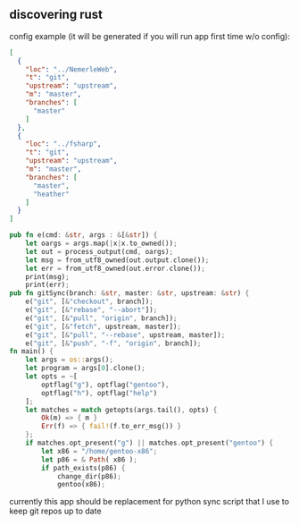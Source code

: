 discovering rust
----------------

config example (it will be generated if you will run app first time w/o config):

``` json
[
  {
    "loc": "../NemerleWeb",
    "t": "git",
    "upstream": "upstream",
    "m": "master",
    "branches": [
      "master"
    ]
  },
  {
    "loc": "../fsharp",
    "t": "git",
    "upstream": "upstream",
    "m": "master",
    "branches": [
      "master",
      "heather"
    ]
  }
]
```

``` rust
pub fn e(cmd: &str, args : &[&str]) {
    let oargs = args.map(|x|x.to_owned());
    let out = process_output(cmd, oargs);
    let msg = from_utf8_owned(out.output.clone());
    let err = from_utf8_owned(out.error.clone());
    print(msg);
    print(err);
pub fn gitSync(branch: &str, master: &str, upstream: &str) {
    e("git", [&"checkout", branch]);
    e("git", [&"rebase", "--abort"]);
    e("git", [&"pull", "origin", branch]);
    e("git", [&"fetch", upstream, master]);
    e("git", [&"pull", "--rebase", upstream, master]);
    e("git", [&"push", "-f", "origin", branch]);
fn main() {
    let args = os::args();
    let program = args[0].clone();
    let opts = ~[
        optflag("g"), optflag("gentoo"),
        optflag("h"), optflag("help")
    ];
    let matches = match getopts(args.tail(), opts) {
        Ok(m) => { m }
        Err(f) => { fail!(f.to_err_msg()) }
    };
    if matches.opt_present("g") || matches.opt_present("gentoo") {
        let x86 = "/home/gentoo-x86";
        let p86 = & Path( x86 );
        if path_exists(p86) {
            change_dir(p86);
            gentoo(x86);
```

currently this app should be replacement for python sync script that I use to keep git repos up to date